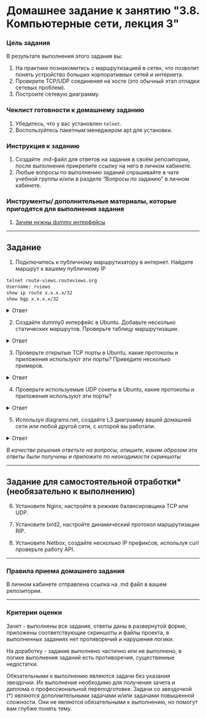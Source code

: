 # Домашнее задание к занятию "3.8. Компьютерные сети, лекция 3"

### Цель задания

В результате выполнения этого задания вы:

1. На практике познакомитесь с маршрутизацией в сетях, что позволит понять устройство больших корпоративных сетей и интернета.
2. Проверите TCP/UDP соединения на хосте (это обычный этап отладки сетевых проблем).
3. Построите сетевую диаграмму.

### Чеклист готовности к домашнему заданию

1. Убедитесь, что у вас установлен `telnet`.
2. Воспользуйтесь пакетным менеджером apt для установки.


### Инструкция к заданию

1. Создайте .md-файл для ответов на задания в своём репозитории, после выполнения прикрепите ссылку на него в личном кабинете.
2. Любые вопросы по выполнению заданий спрашивайте в чате учебной группы и/или в разделе “Вопросы по заданию” в личном кабинете.


### Инструменты/ дополнительные материалы, которые пригодятся для выполнения задания

1. [Зачем нужны dummy интерфейсы](https://tldp.org/LDP/nag/node72.html)

------

## Задание

1. Подключитесь к публичному маршрутизатору в интернет. Найдите маршрут к вашему публичному IP
```
telnet route-views.routeviews.org
Username: rviews
show ip route x.x.x.x/32
show bgp x.x.x.x/32
```

<details>
<summary>Ответ</summary>

    telnet route-views.routeviews.org
    Username: rviews
    
    route-views>show ip route 92.255.211.2
    Routing entry for 92.255.208.0/22
      Known via "bgp 6447", distance 20, metric 0
      Tag 3267, type external
      Last update from 194.85.40.15 14:49:30 ago
      Routing Descriptor Blocks:
      * 194.85.40.15, from 194.85.40.15, 14:49:30 ago
          Route metric is 0, traffic share count is 1
          AS Hops 3
          Route tag 3267
          MPLS label: none
    
    route-views>show bgp 92.255.211.2        
    BGP routing table entry for 92.255.208.0/22, version 2797107761
    Paths: (20 available, best #6, table default)
      Not advertised to any peer
      Refresh Epoch 1
      20912 3257 1299 9049 52207
        212.66.96.126 from 212.66.96.126 (212.66.96.126)
          Origin IGP, localpref 100, valid, external
          Community: 3257:8066 3257:30055 3257:50001 3257:53900 3257:53902 20912:65004
          path 7FE0AC395670 RPKI State not found
          rx pathid: 0, tx pathid: 0
      Refresh Epoch 1
      3549 3356 9002 9002 9002 9002 9002 9049 52207
        208.51.134.254 from 208.51.134.254 (67.16.168.191)
          Origin IGP, metric 0, localpref 100, valid, external
          Community: 3356:2 3356:22 3356:100 3356:123 3356:503 3356:903 3356:2067 3549:2581 3549:30840
          path 7FE15CC8D4A0 RPKI State not found
          rx pathid: 0, tx pathid: 0

</details>

2. Создайте dummy0 интерфейс в Ubuntu. Добавьте несколько статических маршрутов. Проверьте таблицу маршрутизации.

<details>
<summary>Ответ</summary>

    Загружаем модуль «dummy», можно также добавить опцию «numdummies=2» чтобы сразу создалось два интерфейса dummyX:
    # modprobe -v dummy numdummies=1

    Проверяем загрузился ли модуль:
    # lsmod | grep dummy

    Проверка созданных интерфейсов:
    # ifconfig -a
    dummy0: flags=130<BROADCAST,NOARP>  mtu 1500
    ether 86:62:23:b5:7f:94  txqueuelen 1000  (Ethernet)
    RX packets 0  bytes 0 (0.0 B)
    RX errors 0  dropped 0  overruns 0  frame 0
    TX packets 0  bytes 0 (0.0 B)
    TX errors 0  dropped 0 overruns 0  carrier 0  collisions 0
    ...

    Настройка автозапуска при старте системы:
    echo "dummy" >> /etc/modules

    Добавление IP адреса для интерфейса dummy0:
    ip addr add 192.168.1.150/24 dev dummy0

    # ifconfig -a
    dummy0: flags=130<BROADCAST,NOARP>  mtu 1500
    inet 192.168.1.150  netmask 255.255.255.0  broadcast 0.0.0.0
    ether 86:62:23:b5:7f:94  txqueuelen 1000  (Ethernet)
    RX packets 0  bytes 0 (0.0 B)
    RX errors 0  dropped 0  overruns 0  frame 0
    TX packets 0  bytes 0 (0.0 B)
    TX errors 0  dropped 0 overruns 0  carrier 0  collisions 0

    Таблица маршрутизации до запуска и добавления маршрута:
    # ip -br route
    default via 10.0.2.2 dev eth0 proto dhcp src 10.0.2.15 metric 100 
    10.0.2.0/24 dev eth0 proto kernel scope link src 10.0.2.15 
    10.0.2.2 dev eth0 proto dhcp scope link src 10.0.2.15 metric 100

    Запускаем сетевой интерфейс:
    # ifconfig dummy0 up

    Добавление статического маршрута:
    # ip route add 172.16.10.0/24 dev dummy0

    Таблица маршрутизации после запуска и добавления маршрута:
    # ip -br route
    default via 10.0.2.2 dev eth0 proto dhcp src 10.0.2.15 metric 100 
    10.0.2.0/24 dev eth0 proto kernel scope link src 10.0.2.15 
    10.0.2.2 dev eth0 proto dhcp scope link src 10.0.2.15 metric 100 
    172.16.10.0/24 dev dummy0 scope link 
    192.168.1.0/24 dev dummy0 proto kernel scope link src 192.168.1.150

</details>

3. Проверьте открытые TCP порты в Ubuntu, какие протоколы и приложения используют эти порты? Приведите несколько примеров.

<details>
<summary>Ответ</summary>

    # netstat -aptn
    Active Internet connections (servers and established)
    Proto Recv-Q Send-Q Local Address           Foreign Address         State       PID/Program name    
    tcp        0      0 127.0.0.53:53           0.0.0.0:*               LISTEN      656/systemd-resolve 
    tcp        0      0 0.0.0.0:22              0.0.0.0:*               LISTEN      945/sshd: /usr/sbin 
    tcp        0      0 10.0.2.15:22            10.0.2.2:55923          ESTABLISHED 7402/sshd: vagrant  
    tcp6       0      0 :::22                   :::*                    LISTEN      945/sshd: /usr/sbin 

    или

    # ss -aptn
    State             Recv-Q            Send-Q                       Local Address:Port                       Peer Address:Port             Process
    LISTEN            0                 4096                         127.0.0.53%lo:53                              0.0.0.0:*                 users:(("systemd-resolve",pid=656,fd=13))
    LISTEN            0                 128                                0.0.0.0:22                              0.0.0.0:*                 users:(("sshd",pid=945,fd=3))
    ESTAB             0                 0                                10.0.2.15:22                             10.0.2.2:55923             users:(("sshd",pid=7566,fd=4),("sshd",pid=7402,fd=4))
    LISTEN            0                 128                                   [::]:22                                 [::]:*                 users:(("sshd",pid=945,fd= 4))

</details>

4. Проверьте используемые UDP сокеты в Ubuntu, какие протоколы и приложения используют эти порты?

<details>
<summary>Ответ</summary>

    # netstat -ua
    Active Internet connections (servers and established)
    Proto Recv-Q Send-Q Local Address           Foreign Address         State      
    udp        0      0 localhost:domain        0.0.0.0:*                          
    udp        0      0 vagrant:bootpc          0.0.0.0:*      
    
    или
    
    # ss -ua
    State                  Recv-Q                  Send-Q                                    Local Address:Port                                     Peer Address:Port                 Process
    UNCONN                 0                       0                                         127.0.0.53%lo:domain                                        0.0.0.0:*
    UNCONN                 0                       0                                        10.0.2.15%eth0:bootpc                                        0.0.0.0:*

</details>

5. Используя diagrams.net, создайте L3 диаграмму вашей домашней сети или любой другой сети, с которой вы работали. 

<details>
<summary>Ответ</summary>

![Network schema](https://github.com/aagrebeshkov/Homework/blob/main/03-sysadmin-08-net/Network_schema.png)
    ![Network schema](https://github.com/aagrebeshkov/Homework/raw/main/03-sysadmin-08-net/Network_schema.png)
    ![](https://github.com/aagrebeshkov/Homework/raw/main/03-sysadmin-08-net/Network_schema.png)
    ![Network schema](03-sysadmin-08-net/Network_schema.png)
    ![Network schema](Network_schema.png)
    ![Network schema](/Network_schema.png)
    <image src="/Network_schema.png" alt="Network schema">
    ![Текст с описанием картинки](https://picsum.photos/800/600)
    <image src="https://picsum.photos/800/600" alt="Описание картинки">

</details>


*В качестве решения ответьте на вопросы, опишите, каким образом эти ответы были получены и приложите по неоходимости скриншоты*

 ---
 
## Задание для самостоятельной отработки* (необязательно к выполнению)

6. Установите Nginx, настройте в режиме балансировщика TCP или UDP.

7. Установите bird2, настройте динамический протокол маршрутизации RIP.

8. Установите Netbox, создайте несколько IP префиксов, используя curl проверьте работу API.

----

### Правила приема домашнего задания

В личном кабинете отправлена ссылка на .md файл в вашем репозитории.

-----

### Критерии оценки

Зачет - выполнены все задания, ответы даны в развернутой форме, приложены соответствующие скриншоты и файлы проекта, в выполненных заданиях нет противоречий и нарушения логики.

На доработку - задание выполнено частично или не выполнено, в логике выполнения заданий есть противоречия, существенные недостатки. 
 
Обязательными к выполнению являются задачи без указания звездочки. Их выполнение необходимо для получения зачета и диплома о профессиональной переподготовке.
Задачи со звездочкой (*) являются дополнительными задачами и/или задачами повышенной сложности. Они не являются обязательными к выполнению, но помогут вам глубже понять тему.
